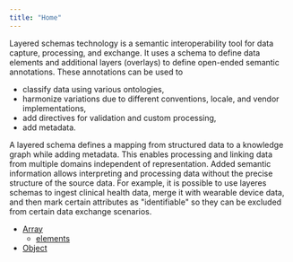 ```yaml
---
title: "Home"
---
```


Layered schemas technology is a semantic interoperability tool for
data capture, processing, and exchange. It uses a schema to define
data elements and additional layers (overlays) to define open-ended
semantic annotations. These annotations can be used to 

  * classify data using various ontologies, 
  * harmonize variations due to different conventions, locale, and
    vendor implementations,
  * add directives for validation and custom processing, 
  * add metadata.
  

A layered schema defines a mapping from structured data to a knowledge
graph while adding metadata. This enables processing and linking data
from multiple domains independent of representation. Added semantic
information allows interpreting and processing data without the
precise structure of the source data. For example, it is possible to
use layeres schemas to ingest clinical health data, merge it with
wearable device data, and then mark certain attributes as
"identifiable" so they can be excluded from certain data exchange
scenarios.



  * [Array](Array)
    * [elements](Array/elements)
  * [Object](Object)
